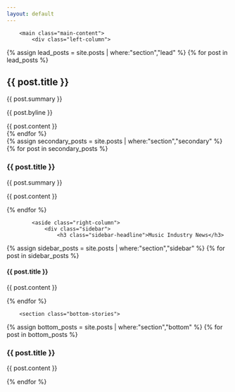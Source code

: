 ```yaml
---
layout: default
---
```

        <main class="main-content">
            <div class="left-column">
{% assign lead_posts = site.posts | where:"section","lead" %}
{% for post in lead_posts %}
                <article class="lead-story">
                    <h2 class="lead-headline">{{ post.title }}</h2>
                    <p class="lead-summary">{{ post.summary }}</p>
                    <p class="byline">{{ post.byline }}</p>
                    <div class="article-content">
                        {{ post.content }}
                    </div>
                </article>
{% endfor %}
                <section class="secondary-stories">
{% assign secondary_posts = site.posts | where:"section","secondary" %}
{% for post in secondary_posts %}
                    <article class="story">
                        <h3 class="story-headline">{{ post.title }}</h3>
                        <p class="story-summary">{{ post.summary }}</p>
                        <p class="story-text">{{ post.content }}</p>
                    </article>
{% endfor %}
                </section>
            </div>

            <aside class="right-column">
                <div class="sidebar">
                    <h3 class="sidebar-headline">Music Industry News</h3>
{% assign sidebar_posts = site.posts | where:"section","sidebar" %}
{% for post in sidebar_posts %}
                    <article class="sidebar-story">
                        <h4 class="sidebar-story-headline">{{ post.title }}</h4>
                        <p class="sidebar-story-text">{{ post.content }}</p>
                    </article>
{% endfor %}
                </div>
            </aside>
        </main>

        <section class="bottom-stories">
{% assign bottom_posts = site.posts | where:"section","bottom" %}
{% for post in bottom_posts %}
            <article class="bottom-story">
                <h3 class="bottom-headline">{{ post.title }}</h3>
                <p class="bottom-text">{{ post.content }}</p>
            </article>
{% endfor %}
        </section>
